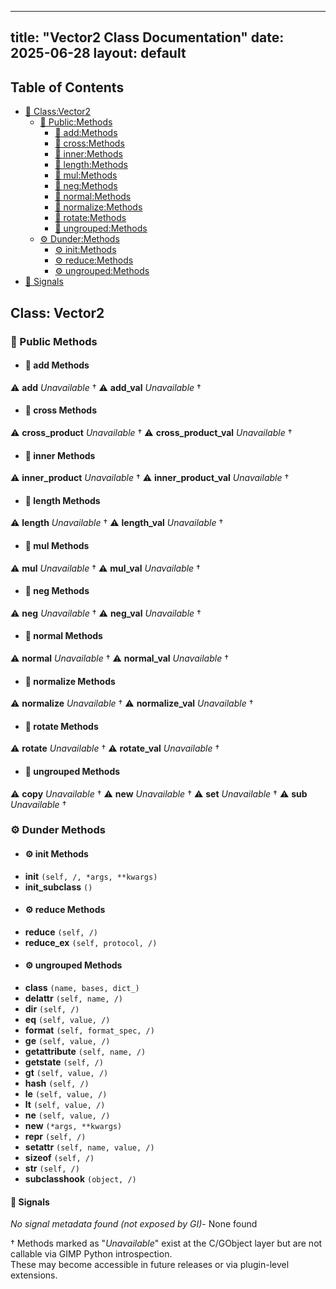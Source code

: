 <!-- Formatted by A³BS formatter.py -->
<!-- Generated by A³BS document.py -->
---
title: "Vector2 Class Documentation"
date: 2025-06-28
layout: default
---

## Table of Contents
- [🔧 Class:Vector2](#class-vector2)
  - [ 🔹 Public:Methods](#public-methods)
    - [ 🔹 add:Methods](#add-methods)
    - [ 🔹 cross:Methods](#cross-methods)
    - [ 🔹 inner:Methods](#inner-methods)
    - [ 🔹 length:Methods](#length-methods)
    - [ 🔹 mul:Methods](#mul-methods)
    - [ 🔹 neg:Methods](#neg-methods)
    - [ 🔹 normal:Methods](#normal-methods)
    - [ 🔹 normalize:Methods](#normalize-methods)
    - [ 🔹 rotate:Methods](#rotate-methods)
    - [ 🔹 ungrouped:Methods](#ungrouped-methods)
  - [ ⚙ Dunder:Methods](#dunder-methods)
    - [ ⚙ init:Methods](#init-methods)
    - [ ⚙ reduce:Methods](#reduce-methods)
    - [ ⚙ ungrouped:Methods](#ungrouped-methods)
- [🔧 Signals](#signals-)
## Class: Vector2
### 🔹 Public Methods
<a name="public-methods"></a>
- #### 🔹 add Methods
<a name="add-methods"></a>
⚠️ **add** _Unavailable_ †
⚠️ **add_val** _Unavailable_ †
- #### 🔹 cross Methods
<a name="cross-methods"></a>
⚠️ **cross_product** _Unavailable_ †
⚠️ **cross_product_val** _Unavailable_ †
- #### 🔹 inner Methods
<a name="inner-methods"></a>
⚠️ **inner_product** _Unavailable_ †
⚠️ **inner_product_val** _Unavailable_ †
- #### 🔹 length Methods
<a name="length-methods"></a>
⚠️ **length** _Unavailable_ †
⚠️ **length_val** _Unavailable_ †
- #### 🔹 mul Methods
<a name="mul-methods"></a>
⚠️ **mul** _Unavailable_ †
⚠️ **mul_val** _Unavailable_ †
- #### 🔹 neg Methods
<a name="neg-methods"></a>
⚠️ **neg** _Unavailable_ †
⚠️ **neg_val** _Unavailable_ †
- #### 🔹 normal Methods
<a name="normal-methods"></a>
⚠️ **normal** _Unavailable_ †
⚠️ **normal_val** _Unavailable_ †
- #### 🔹 normalize Methods
<a name="normalize-methods"></a>
⚠️ **normalize** _Unavailable_ †
⚠️ **normalize_val** _Unavailable_ †
- #### 🔹 rotate Methods
<a name="rotate-methods"></a>
⚠️ **rotate** _Unavailable_ †
⚠️ **rotate_val** _Unavailable_ †
- #### 🔹 ungrouped Methods
<a name="ungrouped-methods"></a>
⚠️ **copy** _Unavailable_ †
⚠️ **new** _Unavailable_ †
⚠️ **set** _Unavailable_ †
⚠️ **sub** _Unavailable_ †
### ⚙ Dunder Methods
<a name="dunder-methods"></a>
- #### ⚙ init Methods
<a name="init-methods"></a>
  - **__init__** `(self, /, *args, **kwargs)`
  - **__init_subclass__** `()`
- #### ⚙ reduce Methods
<a name="reduce-methods"></a>
  - **__reduce__** `(self, /)`
  - **__reduce_ex__** `(self, protocol, /)`
- #### ⚙ ungrouped Methods
<a name="ungrouped-methods"></a>
  - **__class__** `(name, bases, dict_)`
  - **__delattr__** `(self, name, /)`
  - **__dir__** `(self, /)`
  - **__eq__** `(self, value, /)`
  - **__format__** `(self, format_spec, /)`
  - **__ge__** `(self, value, /)`
  - **__getattribute__** `(self, name, /)`
  - **__getstate__** `(self, /)`
  - **__gt__** `(self, value, /)`
  - **__hash__** `(self, /)`
  - **__le__** `(self, value, /)`
  - **__lt__** `(self, value, /)`
  - **__ne__** `(self, value, /)`
  - **__new__** `(*args, **kwargs)`
  - **__repr__** `(self, /)`
  - **__setattr__** `(self, name, value, /)`
  - **__sizeof__** `(self, /)`
  - **__str__** `(self, /)`
  - **__subclasshook__** `(object, /)`
#### 📣 Signals
<a name="signals-"></a>
_No signal metadata found (not exposed by GI)_- None found

† Methods marked as "_Unavailable_" exist at the C/GObject layer but are not callable via GIMP Python introspection.  
These may become accessible in future releases or via plugin-level extensions.